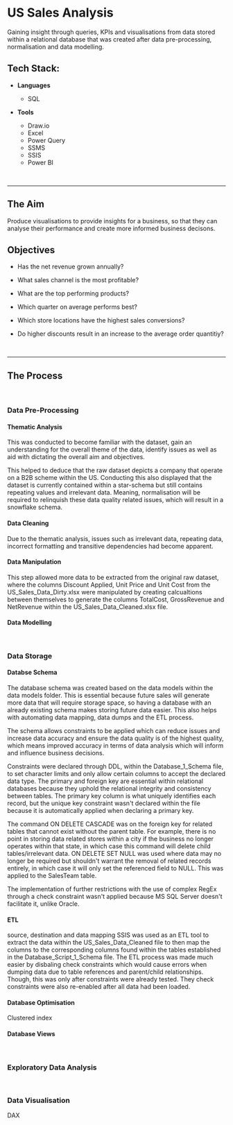 # US Sales Analysis
Gaining insight through queries, KPIs and visualisations from data stored within a relational database that was created after data pre-processing, normalisation and data modelling.

## Tech Stack:
* **Languages**
  
  - SQL
    
* **Tools**
    
  - Draw.io
  - Excel
  - Power Query
  - SSMS
  - SSIS
  - Power BI
<br/>

___

## The Aim
Produce visualisations to provide insights for a business, so that they can analyse their performance and create more informed business decisons.

## Objectives
- Has the net revenue grown annually?

- What sales channel is the most profitable?

- What are the top performing products?

- Which quarter on average performs best?

- Which store locations have the highest sales conversions?

- Do higher discounts result in an increase to the average order quantitiy?
<br/>

___

## The Process

<br/>

### Data Pre-Processing


#### Thematic Analysis

This was conducted to become familiar with the dataset, gain an understanding for the overall theme of the data, identify issues as well as aid with dictating the overall aim and objectives.  

This helped to deduce that the raw dataset depicts a company that operate on a B2B scheme within the US. Conducting this also displayed that the dataset is currently  contained within a star-schema but still contains repeating values and irrelevant data. Meaning, normalisation will be required to relinquish these data quality related issues, which will result in a snowflake schema.

#### Data Cleaning

Due to the thematic analysis, issues such as irrelevant data, repeating data, incorrect formatting and transitive dependencies had become apparent. 

#### Data Manipulation

This step allowed more data to be extracted from the original raw dataset, where the columns Discount Applied, Unit Price and Unit Cost from the US_Sales_Data_Dirty.xlsx were manipulated by creating calcualtions between themselves to generate the columns TotalCost, GrossRevenue and NetRevenue within the US_Sales_Data_Cleaned.xlsx file.

#### Data Modelling


<br/>

### Data Storage

#### Databse Schema

The database schema was created based on the data models within the data models folder. This is essential because future sales will generate more data that will require storage space, so having a database with an already existing schema makes storing future data easier. This also helps with automating data mapping, data dumps and the ETL process. 

The schema allows constraints to be applied which can reduce issues and increase data accuracy and ensure the data quality is of the highest quality, which means improved accuracy in terms of data analysis which will inform and influence business decisions. 

Constraints were declared through DDL, within the Database_1_Schema file, to set character limits and only allow certain columns to accept the declared data type. The primary and foreign key are essential within relational databases because they uphold the relational integrity and consistency between tables. The primary key column is what uniquely identifies each record, but the unique key constraint wasn't declared within the file because it is automatically applied when declaring a primary key. 

The command ON DELETE CASCADE was on the foreign key for related tables that cannot exist without the parent table. For example, there is no point in storing data related stores within a city if the business no longer operates within that state, in which case this command will delete child tables/irrelevant data. ON DELETE SET NULL was used where data may no longer be required but shouldn't warrant the removal of related records entirely, in which case it will only set the referenced field to NULL. This was applied to the SalesTeam table. 

The implementation of further restrictions with the use of complex RegEx through a check constraint wasn't applied because MS SQL Server doesn't facilitate it, unlike Oracle.

#### ETL
source, destination and data mapping
SSIS was used as an ETL tool to extract the data within the US_Sales_Data_Cleaned file to then map the columns to the corresponding columns found within the tables established in the Database_Script_1_Schema file. The ETL process was made much easier by disbaling check constraints which would cause errors when dumping data due to table references and parent/child relationships. Though, this was only after constraints were already tested. They check constraints were also re-enabled after all data had been loaded.

#### Database Optimisation 

Clustered index

#### Database Views

<br/>

### Exploratory Data Analysis

</br>

### Data Visualisation

DAX



